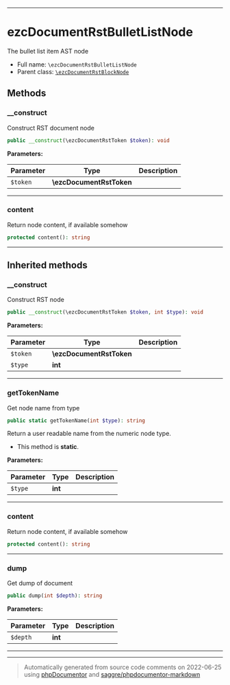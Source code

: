 ***

# ezcDocumentRstBulletListNode

The bullet list item AST node



* Full name: `\ezcDocumentRstBulletListNode`
* Parent class: [`\ezcDocumentRstBlockNode`](./ezcDocumentRstBlockNode.md)




## Methods


### __construct

Construct RST document node

```php
public __construct(\ezcDocumentRstToken $token): void
```








**Parameters:**

| Parameter | Type | Description |
|-----------|------|-------------|
| `$token` | **\ezcDocumentRstToken** |  |




***

### content

Return node content, if available somehow

```php
protected content(): string
```











***


## Inherited methods


### __construct

Construct RST node

```php
public __construct(\ezcDocumentRstToken $token, int $type): void
```








**Parameters:**

| Parameter | Type | Description |
|-----------|------|-------------|
| `$token` | **\ezcDocumentRstToken** |  |
| `$type` | **int** |  |




***

### getTokenName

Get node name from type

```php
public static getTokenName(int $type): string
```

Return a user readable name from the numeric node type.

* This method is **static**.




**Parameters:**

| Parameter | Type | Description |
|-----------|------|-------------|
| `$type` | **int** |  |




***

### content

Return node content, if available somehow

```php
protected content(): string
```











***

### dump

Get dump of document

```php
public dump(int $depth): string
```








**Parameters:**

| Parameter | Type | Description |
|-----------|------|-------------|
| `$depth` | **int** |  |




***


***
> Automatically generated from source code comments on 2022-06-25 using [phpDocumentor](http://www.phpdoc.org/) and [saggre/phpdocumentor-markdown](https://github.com/Saggre/phpDocumentor-markdown)
